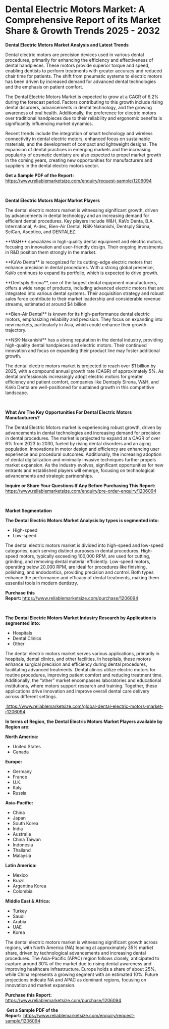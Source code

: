<p><h1>Dental Electric Motors Market: A Comprehensive Report of its Market Share & Growth Trends 2025 - 2032</h1></p><p><strong>Dental Electric Motors Market Analysis and Latest Trends</strong></p>
<p><p>Dental electric motors are precision devices used in various dental procedures, primarily for enhancing the efficiency and effectiveness of dental handpieces. These motors provide superior torque and speed, enabling dentists to perform treatments with greater accuracy and reduced chair time for patients. The shift from pneumatic systems to electric motors has been driven by increased demand for advanced dental technologies and the emphasis on patient comfort.</p><p>The Dental Electric Motors Market is expected to grow at a CAGR of 6.2% during the forecast period. Factors contributing to this growth include rising dental disorders, advancements in dental technology, and the growing awareness of oral health. Additionally, the preference for electric motors over traditional handpieces due to their reliability and ergonomic benefits is significantly influencing market dynamics.</p><p>Recent trends include the integration of smart technology and wireless connectivity in dental electric motors, enhanced focus on sustainable materials, and the development of compact and lightweight designs. The expansion of dental practices in emerging markets and the increasing popularity of cosmetic dentistry are also expected to propel market growth in the coming years, creating new opportunities for manufacturers and suppliers in the dental electric motors sector.</p></p>
<p><strong>Get a Sample PDF of the Report:&nbsp;</strong> <a href="https://www.reliablemarketsize.com/enquiry/request-sample/1206094?utm_campaign=1898&utm_medium=2&utm_source=Github&utm_content=ia&utm_term=13042025&utm_id=dental-electric-motors">https://www.reliablemarketsize.com/enquiry/request-sample/1206094</a></p>
<p>&nbsp;</p>
<p><strong>Dental Electric Motors Major Market Players</strong></p>
<p><p>The dental electric motors market is witnessing significant growth, driven by advancements in dental technology and an increasing demand for efficient dental procedures. Key players include W&H, KaVo Denta, B.A. International, A-dec, Bien-Air Dental, NSK-Nakanishi, Dentsply Sirona, SciCan, Aseptico, and DENTALEZ.</p><p>**W&H** specializes in high-quality dental equipment and electric motors, focusing on innovation and user-friendly design. Their ongoing investments in R&D position them strongly in the market.</p><p>**KaVo Denta** is recognized for its cutting-edge electric motors that enhance precision in dental procedures. With a strong global presence, KaVo continues to expand its portfolio, which is expected to drive growth.</p><p>**Dentsply Sirona**, one of the largest dental equipment manufacturers, offers a wide range of products, including advanced electric motors that are integrated into various dental systems. Their acquisition strategy and robust sales force contribute to their market leadership and considerable revenue streams, estimated at around $4 billion.</p><p>**Bien-Air Dental** is known for its high-performance dental electric motors, emphasizing reliability and precision. They focus on expanding into new markets, particularly in Asia, which could enhance their growth trajectory.</p><p>**NSK-Nakanishi** has a strong reputation in the dental industry, providing high-quality dental handpieces and electric motors. Their continued innovation and focus on expanding their product line may foster additional growth.</p><p>The dental electric motors market is projected to reach over $1 billion by 2025, with a compound annual growth rate (CAGR) of approximately 5%. As dental professionals increasingly adopt electric motors for greater efficiency and patient comfort, companies like Dentsply Sirona, W&H, and KaVo Denta are well-positioned for sustained growth in this competitive landscape.</p></p>
<p>&nbsp;</p>
<p><strong>What Are The Key Opportunities For Dental Electric Motors Manufacturers?</strong></p>
<p><p>The Dental Electric Motors market is experiencing robust growth, driven by advancements in dental technologies and increasing demand for precision in dental procedures. The market is projected to expand at a CAGR of over 6% from 2023 to 2030, fueled by rising dental disorders and an aging population. Innovations in motor design and efficiency are enhancing user experience and procedural outcomes. Additionally, the increasing adoption of dental digitalization and minimally invasive techniques further propels market expansion. As the industry evolves, significant opportunities for new entrants and established players will emerge, focusing on technological advancements and strategic partnerships.</p></p>
<p><strong>Inquire or Share Your Questions If Any Before Purchasing This Report:</strong> <a href="https://www.reliablemarketsize.com/enquiry/pre-order-enquiry/1206094?utm_campaign=1898&utm_medium=2&utm_source=Github&utm_content=ia&utm_term=13042025&utm_id=dental-electric-motors">https://www.reliablemarketsize.com/enquiry/pre-order-enquiry/1206094</a></p>
<p>&nbsp;</p>
<p><strong>Market Segmentation</strong></p>
<p><strong>The Dental Electric Motors Market Analysis by types is segmented into:</strong></p>
<p><ul><li>High-speed</li><li>Low-speed</li></ul></p>
<p><p>The dental electric motors market is divided into high-speed and low-speed categories, each serving distinct purposes in dental procedures. High-speed motors, typically exceeding 100,000 RPM, are used for cutting, grinding, and removing dental material efficiently. Low-speed motors, operating below 20,000 RPM, are ideal for procedures like finishing, polishing, and endodontics, providing precision and control. Both types enhance the performance and efficacy of dental treatments, making them essential tools in modern dentistry.</p></p>
<p><strong>Purchase this Report:&nbsp;</strong><a href="https://www.reliablemarketsize.com/purchase/1206094?utm_campaign=1898&utm_medium=2&utm_source=Github&utm_content=ia&utm_term=13042025&utm_id=dental-electric-motors">https://www.reliablemarketsize.com/purchase/1206094</a></p>
<p>&nbsp;</p>
<p><strong>The Dental Electric Motors Market Industry Research by Application is segmented into:</strong></p>
<p><ul><li>Hospitals</li><li>Dental Clinics</li><li>Other</li></ul></p>
<p><p>The dental electric motors market serves various applications, primarily in hospitals, dental clinics, and other facilities. In hospitals, these motors enhance surgical precision and efficiency during dental procedures, facilitating advanced treatments. Dental clinics utilize electric motors for routine procedures, improving patient comfort and reducing treatment time. Additionally, the “other” market encompasses laboratories and educational institutions, where motors support research and training. Together, these applications drive innovation and improve overall dental care delivery across different settings.</p></p>
<p><a href="https://www.reliablemarketsize.com/global-dental-electric-motors-market-r1206094?utm_campaign=1898&utm_medium=2&utm_source=Github&utm_content=ia&utm_term=13042025&utm_id=dental-electric-motors">&nbsp;https://www.reliablemarketsize.com/global-dental-electric-motors-market-r1206094</a></p>
<p><strong>In terms of Region, the Dental Electric Motors Market Players available by Region are:</strong></p>
<p>
    <p> <strong> North America: </strong>
        <ul>
            <li>United States</li>
            <li>Canada</li>
        </ul>
        </p> 
    <p> <strong> Europe: </strong>
        <ul>
            <li>Germany</li>
            <li>France</li>
            <li>U.K.</li>
            <li>Italy</li>
            <li>Russia</li>
        </ul>
        </p> 
    <p> <strong> Asia-Pacific: </strong>
        <ul>
            <li>China</li>
            <li>Japan</li>
            <li>South Korea</li>
            <li>India</li>
            <li>Australia</li>
            <li>China Taiwan</li>
            <li>Indonesia</li>
            <li>Thailand</li>
            <li>Malaysia</li>
        </ul>
        </p> 
    <p> <strong> Latin America: </strong>
        <ul>
            <li>Mexico</li>
            <li>Brazil</li>
            <li>Argentina Korea</li>
            <li>Colombia</li>
        </ul>
        </p> 
    <p> <strong> Middle East & Africa: </strong>
        <ul>
            <li>Turkey</li>
            <li>Saudi</li>
            <li>Arabia</li>
            <li>UAE</li>
            <li>Korea</li>
        </ul>
    </p>
    </p>
<p><p>The dental electric motors market is witnessing significant growth across regions, with North America (NA) leading at approximately 35% market share, driven by technological advancements and increasing dental procedures. The Asia-Pacific (APAC) region follows closely, anticipated to capture around 30% of the market due to rising dental awareness and improving healthcare infrastructure. Europe holds a share of about 25%, while China represents a growing segment with an estimated 10%. Future projections indicate NA and APAC as dominant regions, focusing on innovation and market expansion.</p></p>
<p><strong>Purchase this Report: </strong><a href="https://www.reliablemarketsize.com/purchase/1206094?utm_campaign=1898&utm_medium=2&utm_source=Github&utm_content=ia&utm_term=13042025&utm_id=dental-electric-motors">https://www.reliablemarketsize.com/purchase/1206094</a></p>
<p>&nbsp;<strong>Get a Sample PDF of the Report:&nbsp;&nbsp;</strong><a href="https://www.reliablemarketsize.com/enquiry/request-sample/1206094?utm_campaign=1898&utm_medium=2&utm_source=Github&utm_content=ia&utm_term=13042025&utm_id=dental-electric-motors">https://www.reliablemarketsize.com/enquiry/request-sample/1206094</a></p>
<p><strong></strong></p>
<p><p></p><p></p><p></p></p>